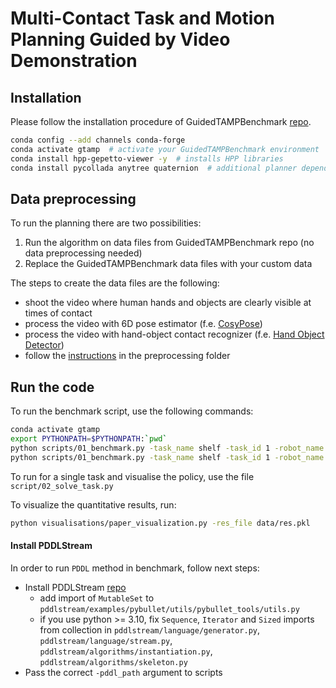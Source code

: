 # Multi-Contact Task and Motion Planning Guided by Video Demonstration


## Installation
Please follow the installation procedure of GuidedTAMPBenchmark [repo](https://github.com/agimus-project/guided_tamp_benchmark). 
```bash
conda config --add channels conda-forge
conda activate gtamp  # activate your GuidedTAMPBenchmark environment
conda install hpp-gepetto-viewer -y  # installs HPP libraries
conda install pycollada anytree quaternion  # additional planner dependencies
```

## Data preprocessing
To run the planning there are two possibilities:
1. Run the algorithm on data files from GuidedTAMPBenchmark repo (no data preprocessing needed)
2. Replace the GuidedTAMPBenchmark data files with your custom data

The steps to create the data files are the following:
- shoot the video where human hands and objects are clearly visible at times of contact
- process the video with 6D pose estimator (f.e. [CosyPose](https://github.com/ylabbe/cosypose))
- process the video with hand-object contact recognizer (f.e. [Hand Object Detector](https://github.com/ddshan/hand_object_detector))
- follow the [instructions](preprocessing/doc.md) in the preprocessing folder

## Run the code
To run the benchmark script, use the following commands:
```bash
conda activate gtamp
export PYTHONPATH=$PYTHONPATH:`pwd`
python scripts/01_benchmark.py -task_name shelf -task_id 1 -robot_name panda -planner multi_contact -res_file data/res.pkl
python scripts/01_benchmark.py -task_name shelf -task_id 1 -robot_name ur5 -planner multi_contact -res_file data/res.pkl
```

To run for a single task and visualise the policy, use the file `script/02_solve_task.py`

To visualize the quantitative results, run:
```bash
python visualisations/paper_visualization.py -res_file data/res.pkl
```
#### Install PDDLStream

In order to run `PDDL` method in benchmark, follow next steps:
- Install PDDLStream [repo](https://github.com/caelan/pddlstream)
  - add import of `MutableSet` to `pddlstream/examples/pybullet/utils/pybullet_tools/utils.py`
  - if you use python >= 3.10, fix `Sequence`, `Iterator` and `Sized` imports from 
    collection in 
    `pddlstream/language/generator.py`, `pddlstream/language/stream.py`, 
    `pddlstream/algorithms/instantiation.py`, `pddlstream/algorithms/skeleton.py`
- Pass the correct `-pddl_path` argument to scripts
